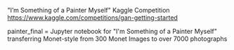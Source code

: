 "I’m Something of a Painter Myself" Kaggle Competition
https://www.kaggle.com/competitions/gan-getting-started

painter_final = Jupyter notebook for "I'm Something of a Painter Myself" transferring Monet-style from 300 Monet Images to over 7000 photographs
